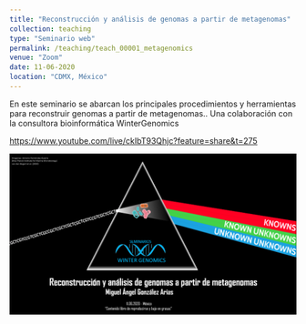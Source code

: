 ```yaml
---
title: "Reconstrucción y análisis de genomas a partir de metagenomas"
collection: teaching
type: "Seminario web"
permalink: /teaching/teach_00001_metagenomics
venue: "Zoom"
date: 11-06-2020
location: "CDMX, México"
---
```


En este seminario se abarcan los principales procedimientos y herramientas para reconstruir genomas a partir de metagenomas.. Una colaboración con la consultora bioinformática WinterGenomics

https://www.youtube.com/live/ckIbT93Qhjc?feature=share&t=275

![webinar](images/gama_metagenomics.png)



